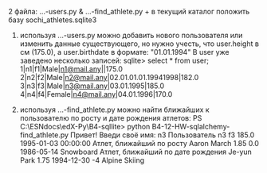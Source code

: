 2 файла: ...-users.py & ...-find_athlete.py + в текущий каталог положить базу sochi_athletes.sqlite3

1) используя ...-users.py можно добавить нового пользователя или изменить данные существующего, но нужно учесть, что user.height в см (175.0), а user.birthdate в формате: "01.01.1994"
В user уже заведено несколько записей:
sqlite> select * from user;
1|n1|f1|Male|n1@mail.any||175.0
2|n2|f2|Male|n2@mail.any|02.01.01.01.19941998|182.0
3|n3|f3|Male|n3@mail.any|03.01.1995|185.0
4|n4|f4|Female|n4@mail.any|04.01.1996|170.0

2) используя ...-find_athlete.py можно найти ближайших к пользователю по росту и дате рождения атлетов:
PS C:\ESNdocs\edX-Py\B4-sqllite> python B4-12-HW-sqlalchemy-find_athlete.py
Привет!
Введи своё имя: n3
Пользователь n3 f3 185.0 1995-01-03 00:00:00
Атлет, ближайший по росту Aaron March 1.85 0.0 1986-05-14 Snowboard
Атлет, ближайший по дате рождения Je-yun Park 1.75 1994-12-30 -4 Alpine Skiing
